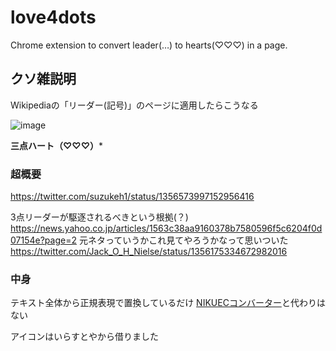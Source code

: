 # love4dots
Chrome extension to convert leader(…) to hearts(♡♡♡) in a page.

## クソ雑説明
Wikipediaの「リーダー(記号)」のページに適用したらこうなる

![image](https://user-images.githubusercontent.com/49985092/106602668-c9d19a00-6509-11eb-8fc8-8d0c028854a0.png)


**三点ハート（♡♡♡）***

### 超概要
https://twitter.com/suzukeh1/status/1356573997152956416

3点リーダーが駆逐されるべきという根拠(？)
https://news.yahoo.co.jp/articles/1563c38aa9160378b7580596f5c6204f0d07154e?page=2
元ネタっていうかこれ見てやろうかなって思いついた
https://twitter.com/Jack_O_H_Nielse/status/1356175334672982016

### 中身
テキスト全体から正規表現で置換しているだけ
[NIKUECコンバーター](https://github.com/Suzukeh/NIKUEC-Converter)と代わりはない

アイコンはいらすとやから借りました

